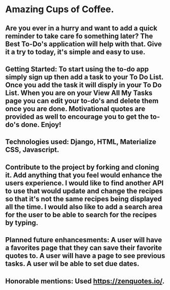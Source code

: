 # Amazing Cups of Coffee.

## Are you ever in a hurry and want to add a quick reminder to take care fo something later? The Best To-Do's application will help with that. Give it a try to today, it's simple and easy to use. 


## Getting Started: To start using the to-do app simply sign up then add a task to your To Do List. Once you add the task it will disply in your To Do List. When you are on your View All My Tasks page you can edit your to-do's and delete them once you are done. Motivational quotes are provided as well to encourage you to get the to-do's done.  Enjoy! 





## Technologies used: Django, HTML, Materialize CSS, Javascript.

## Contribute to the project by forking and cloning it. Add anything that you feel would enhance the users experience. I would like to find another API to use that would update and change the recipes so that it's not the same recipes being displayed all the time. I would also like to add a search area for the user to be able to search for the recipes by typing.


## Planned future enhancesments: A user will have a favorites page that they can save their favorite quotes to. A user will have a page to see previous tasks. A user wil be able to set due dates.


## Honorable mentions: Used https://zenquotes.io/.